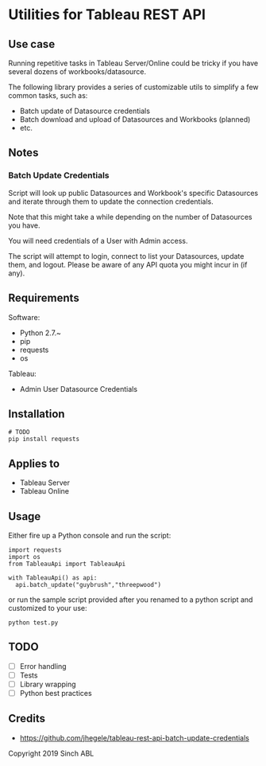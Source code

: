 # Utilities for Tableau REST API
## Use case
Running repetitive tasks in Tableau Server/Online could be tricky if you have several dozens of workbooks/datasource.

The following library provides a series of customizable utils to simplify a few common tasks, such as:
- Batch update of Datasource credentials
- Batch download and upload of Datasources and Workbooks (planned)
- etc.

## Notes
### Batch Update Credentials
Script will look up public Datasources and Workbook's specific Datasources and iterate through them to update the connection credentials.

Note that this might take a while depending on the number of Datasources you have.

You will need credentials of a User with Admin access.

The script will attempt to login, connect to list your Datasources, update them, and logout. Please be aware of any API quota you might incur in (if any).

## Requirements
Software:
- Python 2.7.~
- pip
- requests
- os

Tableau:
- Admin User Datasource Credentials

## Installation

```
# TODO
pip install requests
```

## Applies to
- Tableau Server
- Tableau Online

## Usage
Either fire up a Python console and run the script:
```
import requests
import os
from TableauApi import TableauApi

with TableauApi() as api:
  api.batch_update("guybrush","threepwood")
```
or run the sample script provided after you renamed to a python script and customized to your use:
```
python test.py
```

## TODO
- [ ] Error handling
- [ ] Tests
- [ ] Library wrapping
- [ ] Python best practices

## Credits
- https://github.com/jhegele/tableau-rest-api-batch-update-credentials

Copyright 2019 Sinch ABL